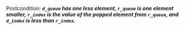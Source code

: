 Postcondition: ***`d_queue` has one less element, `r_queue` is one element smaller, `r_index` is the value of the popped element from `r_queue`, and `d_index` is less than `r_index`.***